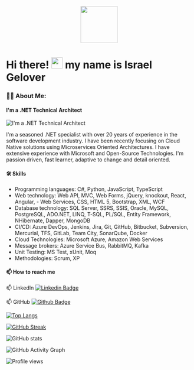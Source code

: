 <div id="header" align="center">
  <img src="https://media.giphy.com/media/M9gbBd9nbDrOTu1Mqx/giphy.gif" width="100"/>
</div>

<h1>
  Hi there!
  <img src="https://media.giphy.com/media/hvRJCLFzcasrR4ia7z/giphy.gif" width="30px"/>
  my name is Israel Gelover
</h1>

### :man_technologist: About Me:
#### I'm a .NET Technical Architect
<img src="http://gelover.com/banner.jpeg" alt="I'm a .NET Technical Architect"/>

I'm a seasoned .NET specialist with over 20 years of experience in the software development industry. I have been recently focusing on Cloud Native solutions using Microservices Oriented Architectures. I have extensive experience with Microsoft and Open-Source Technologies. I'm passion driven, fast learner, adaptive to change and detail oriented.

#### :hammer_and_wrench: Skills

- Programming languages: C#, Python, JavaScript, TypeScript
- Web technology: Web API, MVC, Web Forms, jQuery, knockout, React, Angular, - Web Services, CSS, HTML 5, Bootstrap, XML, WCF
- Database technology: SQL Server, SSRS, SSIS, Oracle, MySQL, PostgreSQL, ADO.NET, LINQ, T-SQL, PL/SQL, Entity Framework, NHibernate, Dapper, MongoDB
- CI/CD: Azure DevOps, Jenkins, Jira, Git, GitHub, Bitbucket, Subversion, Mercurial, TFS, GitLab, Team City, SonarQube, Docker
- Cloud Technologies: Microsoft Azure, Amazon Web Services
- Message brokers: Azure Service Bus, RabbitMQ, Kafka
- Unit Testing: MS Test, xUnit, Moq
- Methodologies: Scrum, XP

#### 📫 How to reach me
:mailbox: LinkedIn [![Linkedin Badge](https://img.shields.io/badge/-igelover-blue?style=flat&logo=Linkedin&logoColor=white)](https://www.linkedin.com/in/igelover/)

:mailbox: GitHub [![Github Badge](https://img.shields.io/badge/-igelover-blue?style=flat&logo=Github&logoColor=white)](https://github.com/igelover)

[![Top Langs](https://github-readme-stats.vercel.app/api/top-langs/?username=igelover&layout=compact&theme=vision-friendly-dark)](https://github.com/anuraghazra/github-readme-stats)

[![GitHub Streak](http://github-readme-streak-stats.herokuapp.com?user=igelover&theme=dark&background=000000)](https://git.io/streak-stats)

![GitHub stats](https://github-readme-stats.vercel.app/api?username=igelover&show_icons=true&theme=vision-friendly-dark)  

![GitHub Activity Graph](https://activity-graph.herokuapp.com/graph?username=igelover)  

![Profile views](https://komarev.com/ghpvc/?username=igelover)  